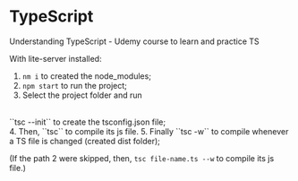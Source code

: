# TypeScript
Understanding TypeScript - Udemy course to learn and practice TS

With lite-server installed:
<br>
1. ``nm i`` to created the node_modules;
2. ``npm start`` to run the project;
3. Select the project folder and run
<br>
``tsc --init`` to create the tsconfig.json file;
<br>
4. Then, ``tsc`` to compile its js file.
5. Finally ``tsc -w`` to compile whenever a TS file is changed (created dist folder);

(If the path 2 were skipped, then, ``tsc file-name.ts --w`` to compile its js file.)

